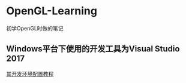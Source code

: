 # OpenGL-Learning
初学OpenGL时做的笔记
## Windows平台下使用的开发工具为Visual Studio 2017
<a href="https://blog.csdn.net/qq_45465526/article/details/105776967">其开发环境配置教程</a>
